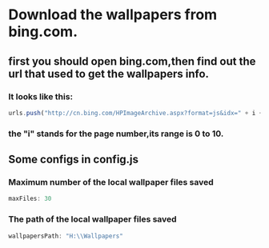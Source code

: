 # Download the wallpapers from bing.com.
## first you should open bing.com,then find out the url that used to get the wallpapers info.
### It looks like this:

```js
urls.push("http://cn.bing.com/HPImageArchive.aspx?format=js&idx=" + i + "&n=1&nc=1526806663460&pid=hp");}
```
### the "i" stands for the page number,its range is 0 to 10.

## Some configs in config.js  
### Maximum number of the local wallpaper files saved 
```js
maxFiles: 30
```
### The path of the local wallpaper files saved
```js
wallpapersPath: "H:\\Wallpapers"
```
